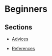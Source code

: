 # Beginners

## Sections

- [Advices](https://github.com/GuillaumeFalourd/developers-tips-and-tricks-resources/tree/master/tips-and-tricks/beginners/advices)

- [References](https://github.com/GuillaumeFalourd/developers-tips-and-tricks-resources/tree/master/tips-and-tricks/beginners/references)

